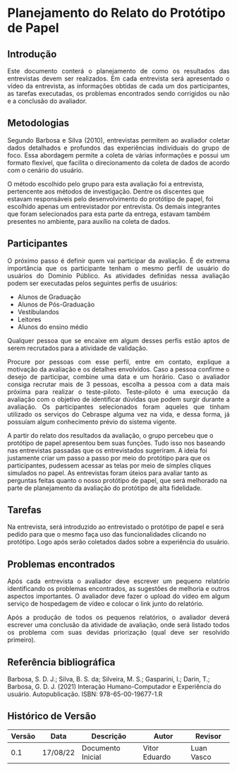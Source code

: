 # Planejamento do Relato do Protótipo de Papel

## Introdução

<p style="text-align: justify;">Este documento conterá o planejamento de como os resultados das entrevistas devem ser realizados. Em cada entrevista será apresentado o vídeo da entrevista, as informações obtidas de cada um dos participantes, as tarefas executadas, os problemas encontrados sendo corrigidos ou não e a conclusão do avaliador.
</p>

## Metodologias

<p style="text-align: justify;">Segundo Barbosa e Silva (2010), entrevistas permitem ao avaliador coletar dados detalhados e profundos das experiências individuais do grupo de foco. Essa abordagem permite a coleta de várias informações e possui um formato flexível, que facilita o direcionamento da coleta de dados de acordo com o cenário do usuário.
</p>

O método escolhido pelo grupo para esta avaliação foi a entrevista, pertencente aos métodos de investigação. Dentre os discentes que estavam responsáveis pelo desenvolvimento do protótipo de papel, foi escolhido apenas um entrevistador por entrevista. Os demais integrantes que foram selecionados para esta parte da entrega, estavam também presentes no ambiente, para auxílio na coleta de dados.

## Participantes
<p style="text-align: justify;">O próximo passo é definir quem vai participar da avaliação. É de extrema importância que os participante tenham o mesmo perfil de usuário do usuários do Dominio Público. As atividades definidas nessa avaliação podem ser executadas pelos seguintes perfis de usuários:
</p>

- Alunos de Graduação
- Alunos de Pós-Graduação
- Vestibulandos
- Leitores
- Alunos do ensino médio

<p style="text-align: justify;">Qualquer pessoa que se encaixe em algum desses perfis estão aptos de serem recrutados para a atividade de validação.</p>

<p style="text-align: justify;">Procure por pessoas com esse perfil, entre em contato, explique a motivação da avaliação e os detalhes envolvidos. Caso a pessoa confirme o desejo de participar, combine uma data e um horário. Caso o avaliador consiga recrutar mais de 3 pessoas, escolha a pessoa com a data mais próxima para realizar o teste-piloto. Teste-piloto é uma execução da avaliação com o objetivo de identificar dúvidas que podem surgir durante a avaliação. Os participantes selecionados foram aqueles que tinham utilizado os serviços do Cebraspe alguma vez na vida, e dessa forma, já possuíam algum conhecimento prévio do sistema vigente.
</p>

A partir do relato dos resultados da avaliação, o grupo percebeu que o protótipo de papel apresentou bem suas funções. Tudo isso nos baseando nas entrevistas passadas que os entrevistados sugeriram. A ideia foi justamente criar um passo a passo por meio do protótipo para que os participantes, pudessem acessar as telas por meio de simples cliques simulados no papel. As entrevistas foram úteios para avaliar tanto as perguntas feitas quanto o nosso protótipo de papel, que será melhorado na parte de planejamento da avaliação do protótipo de alta fidelidade.

## Tarefas

Na entrevista, será introduzido ao entrevistado o protótipo de papel e será pedido para que o mesmo faça uso das funcionalidades clicando no protótipo. Logo após serão coletados dados sobre a experiência do usuário.

## Problemas encontrados

<p style="text-align: justify;">Após cada entrevista o avaliador deve escrever um pequeno relatório identificando os problemas encontrados, as sugestões de melhoria e outros aspectos importantes. O avaliador deve fazer o upload do vídeo em algum serviço de hospedagem de vídeo e colocar o link junto do relatório.
</p>

<p style="text-align: justify;">Após a produção de todos os pequenos relatórios, o avaliador deverá escrever uma conclusão da atividade de avaliação, onde será listado todos os problema com suas devidas priorização (qual deve ser resolvido primeiro).
</p>

## Referência bibliográfica

Barbosa, S. D. J.; Silva, B. S. da; Silveira, M. S.; Gasparini, I.; Darin, T.; Barbosa, G. D. J. (2021) Interação Humano-Computador e Experiência do usuário. Autopublicação. ISBN: 978-65-00-19677-1.R

## Histórico de Versão

| Versão | Data | Descrição | Autor | Revisor |
|--------|------|-------|-----------| ------- |
| 0.1 | 17/08/22 | Documento Inicial | Vitor Eduardo | Luan Vasco |



